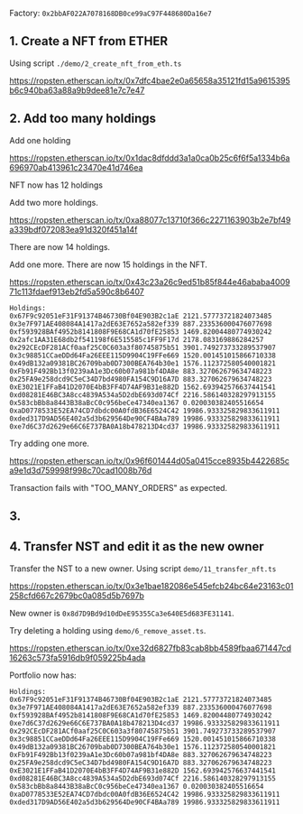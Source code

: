 Factory: `0x2bbAF022A7078168DB0ce99aC97F448680Da16e7`

## 1. Create a NFT from ETHER

Using script `./demo/2_create_nft_from_eth.ts`

<https://ropsten.etherscan.io/tx/0x7dfc4bae2e0a65658a35121fd15a9615395b6c940ba63a88a9b9dee81e7c7e47>

## 2. Add too many holdings

Add one holding

<https://ropsten.etherscan.io/tx/0x1dac8dfddd3a1a0ca0b25c6f6f5a1334b6a696970ab413961c23470e41d746ea>

NFT now has 12 holdings

Add two more holdings.

<https://ropsten.etherscan.io/tx/0xa88077c13710f366c2271163903b2e7bf49a339bdf072083ea91d320f451a14f>

There are now 14 holdings.

Add one more. There are now 15 holdings in the NFT.

<https://ropsten.etherscan.io/tx/0x43c23a26c9ed51b85f844e46ababa400971c113fdaef913eb2fd5a590c8b6407>

```
Holdings:
0x67F9c92051eF31F91374B46730Bf04E903B2c1aE 2121.57773721824073485
0x3e7F971AE408084A1417a2dE63E7652a582ef339 887.233536000476077698
0xf593928BAf4952b8141808F9E68CA1d70fE25853 1469.82004480774930242
0x2afc1AA31E68db2f541198f6E515585c1FF9F17d 2178.083169886284257
0x292CEcDF281ACf0aaf25C0C603a3f80745875b51 3901.749273733289537907
0x3c98851CCaeDDd64Fa26EEE115D9904C19FFe669 1520.001451015866710338
0x49dB132a09381BC26709bab0D7300BEA764b30e1 1576.112372580540001821
0xFb91F492Bb13f0239aA1e3Dc60b07a981bf4DA8e 883.327062679634748223
0x25FA9e258dcd9C5eC34D7bd4980FA154C9D16A7D 883.327062679634748223
0xE3021E1FFaB41D2070E4bB3FF4D74AF9B31e882D 1562.693942576637441541
0xd08281E46BC3A8cc4839A534a5D2dbE693d074Cf 2216.586140328297913155
0x583cbBb8a8443B38aBcC0c956beCe47340ea1367 0.020030382405516654
0xaD0778533E52EA74CD7dbdc00A0fdB36E6524C42 19986.933325829833611911
0xded317D9AD56E402a5d3b629564De90CF4BAa789 19986.933325829833611911
0xe7d6C37d2629e66C6E737BA0A18b478213D4cd37 19986.933325829833611911
```

Try adding one more.

<https://ropsten.etherscan.io/tx/0x96f601444d05a0415cce8935b4422685ca9e1d3d759998f998c70cad1008b76d>

Transaction fails with "TOO_MANY_ORDERS" as expected.

## 3.

## 4. Transfer NST and edit it as the new owner

Transfer the NST to a new owner. Using script `demo/11_transfer_nft.ts`

<https://ropsten.etherscan.io/tx/0x3e1bae182086e545efcb24bc64e23163c01258cfd667c2679bc0a085d5b7697b>

New owner is `0x8d7D9Bd9d10dDeE95355Ca3e640E5d683FE31141`.

Try deleting a holding using `demo/6_remove_asset.ts`.

<https://ropsten.etherscan.io/tx/0xe32d6827fb83cab8bb4589fbaa671447cd16263c573fa5916db9f059225b4ada>

Portfolio now has:

```
Holdings:
0x67F9c92051eF31F91374B46730Bf04E903B2c1aE 2121.57773721824073485
0x3e7F971AE408084A1417a2dE63E7652a582ef339 887.233536000476077698
0xf593928BAf4952b8141808F9E68CA1d70fE25853 1469.82004480774930242
0xe7d6C37d2629e66C6E737BA0A18b478213D4cd37 19986.933325829833611911
0x292CEcDF281ACf0aaf25C0C603a3f80745875b51 3901.749273733289537907
0x3c98851CCaeDDd64Fa26EEE115D9904C19FFe669 1520.001451015866710338
0x49dB132a09381BC26709bab0D7300BEA764b30e1 1576.112372580540001821
0xFb91F492Bb13f0239aA1e3Dc60b07a981bf4DA8e 883.327062679634748223
0x25FA9e258dcd9C5eC34D7bd4980FA154C9D16A7D 883.327062679634748223
0xE3021E1FFaB41D2070E4bB3FF4D74AF9B31e882D 1562.693942576637441541
0xd08281E46BC3A8cc4839A534a5D2dbE693d074Cf 2216.586140328297913155
0x583cbBb8a8443B38aBcC0c956beCe47340ea1367 0.020030382405516654
0xaD0778533E52EA74CD7dbdc00A0fdB36E6524C42 19986.933325829833611911
0xded317D9AD56E402a5d3b629564De90CF4BAa789 19986.933325829833611911
```
